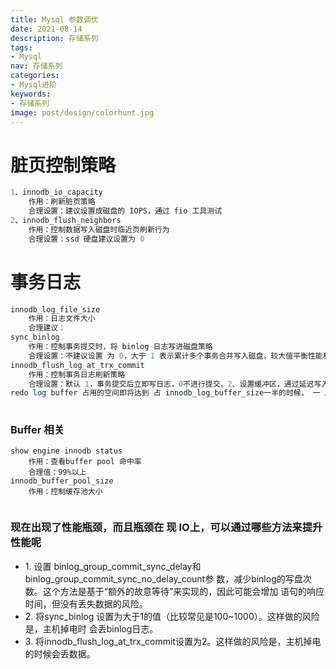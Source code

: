 ```yaml
---
title: Mysql 参数调优
date: 2021-08-14
description: 存储系列
tags:
- Mysql
nav: 存储系列
categories:
- Mysql进阶
keywords:
- 存储系列
image: post/design/colorhunt.jpg
---
```


# &#x20;脏页控制策略&#x20;

```sql
1、innodb_io_capacity
	作用：刷新脏页策略
	合理设置：建议设置成磁盘的 IOPS，通过 fio 工具测试
2、innodb_flush_neighbors
	作用：控制数据写入磁盘时临近页刷新行为
	合理设置：ssd 硬盘建议设置为 0
```

# 事务日志&#x20;

```sql
innodb_log_file_size
	作用：日志文件大小
	合理建议：
sync_binlog
	作用：控制事务提交时，将 binlog 日志写进磁盘策略
	合理设置：不建议设置 为 0，大于 1 表示累计多个事务合并写入磁盘，较大值平衡性能和持久性
innodb_flush_log_at_trx_commit
	作用：控制事务日志刷新策略
	合理设置：默认 1，事务提交后立即写日志，0不进行提交，2、设置缓冲区，通过延迟写入和缓冲区提高性能
redo log buffer 占用的空间即将达到 占 innodb_log_buffer_size一半的时候， 一 后台线程会主动写盘（只 write，没有 fsync)，并行的事务提交的时候，顺带将这个事务的 另 redo log buffer持久化到磁持盘
	
```

### Buffer 相关

```
show engine innodb status
	作用：查看buffer pool 命中率
	合理值：99%以上
innodb_buffer_pool_size
	作用：控制缓存池大小
	
```

### 现在出现了性能瓶颈，而且瓶颈在 现 IO上，可以通过哪些方法来提升性能呢

*   &#x20;1\. 设置 binlog\_group\_commit\_sync\_delay和 binlog\_group\_commit\_sync\_no\_delay\_count参 数，减少binlog的写盘次数。这个方法是基于“额外的故意等待”来实现的，因此可能会增加 语句的响应时间，但没有丢失数据的风险。&#x20;
*   2\. 将sync\_binlog 设置为大于1的值（比较常见是100\~1000）。这样做的风险是，主机掉电时 会丢binlog日志。&#x20;
*   3\. 将innodb\_flush\_log\_at\_trx\_commit设置为2。这样做的风险是，主机掉电的时候会丢数据。